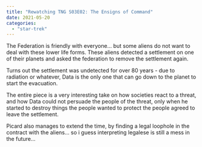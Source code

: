 ```yaml
---
title: "Rewatching TNG S03E02: The Ensigns of Command"
date: 2021-05-20
categories:
  - "star-trek"
---
```


The Federation is friendly with everyone... but some aliens do not want to deal with these lower life forms. These aliens detected a settlement on one of their planets and asked the federation to remove the settlement again.

Turns out the settlement was undetected for over 80 years - due to radiation or whatever, Data is the only one that can go down to the planet to start the evacuation.

The entire piece is a very interesting take on how societies react to a threat, and how Data could not persuade the people of the threat, only when he started to destroy things the people wanted to protect the people agreed to leave the settlement.

Picard also manages to extend the time, by finding a legal loophole in the contract with the aliens... so i guess interpreting legalese is still a mess in the future...
